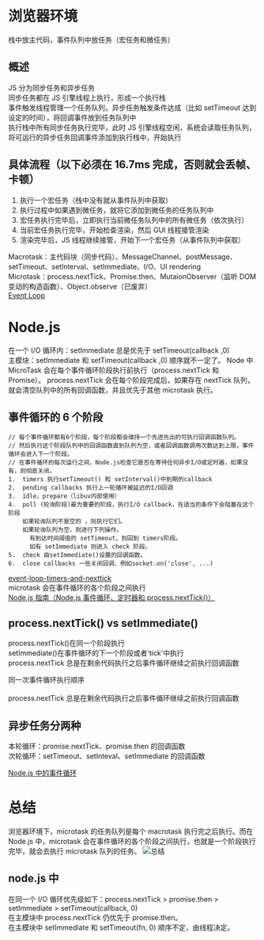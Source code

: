 # 浏览器环境

栈中放主代码，事件队列中放任务（宏任务和微任务）

## 概述

JS 分为同步任务和异步任务<br>
同步任务都在 JS 引擎线程上执行，形成一个执行栈<br>
事件触发线程管理一个任务队列，异步任务触发条件达成（比如 setTimeout 达到设定的时间），将回调事件放到任务队列中<br>
执行栈中所有同步任务执行完毕，此时 JS 引擎线程空闲，系统会读取任务队列，将可运行的异步任务回调事件添加到执行栈中，开始执行<br>

## 具体流程（以下必须在 16.7ms 完成，否则就会丢帧、卡顿）

1.  执行一个宏任务（栈中没有就从事件队列中获取）
2.  执行过程中如果遇到微任务，就将它添加到微任务的任务队列中
3.  宏任务执行完毕后，立即执行当前微任务队列中的所有微任务（依次执行）
4.  当前宏任务执行完毕，开始检查渲染，然后 GUI 线程接管渲染
5.  渲染完毕后，JS 线程继续接管，开始下一个宏任务（从事件队列中获取）

Macrotask：主代码块（同步代码）、MessageChannel、postMessage、setTimeout、setInterval、setImmediate、I/O、UI rendering<br>
Microtask：process.nextTick、Promise.then、MutaionObserver（监听 DOM 变动的构造函数）、Object.observe（已废弃）<br>
[Event Loop](https://juejin.im/post/5d5b4c2df265da03dd3d73e5#heading-10)

# Node.js

在一个 I/O 循环内：setImmediate 总是优先于 setTimeout(callback ,0)<br>
主模块：setImmediate 和 setTimeout(callback ,0) 顺序就不一定了。
Node 中 MicroTask 会在每个事件循环阶段执行前执行（process.nextTick 和 Promise）。
process.nextTick 会在每个阶段完成后，如果存在 nextTick 队列，就会清空队列中的所有回调函数，并且优先于其他 microtask 执行。

## 事件循环的 6 个阶段

```
// 每个事件循环都有6个阶段，每个阶段都会维持一个先进先出的可执行回调函数队列。
// 然后执行这个阶段队列中的回调函数直到队列为空，或者回调函数调用次数达到上限，事件循环会进入下一个阶段。
// 在事件循环的每次运行之间，Node.js检查它是否在等待任何异步I/O或定时器，如果没有，则彻底关闭。
1.  timers 执行setTimeout() 和 setInterval()中到期的callback
2.  pending callbacks 执行上一轮循环被延迟的I/O回调
3.  idle，prepare（libuv内部使用）
4.  poll (轮询阶段)最为重要的阶段，执行I/O callback，在适当的条件下会阻塞在这个阶段
    如果轮询队列不是空的 ，则执行它们。
    如果轮询队列为空，则进行下列操作。
      有到达时间阈值的 setTimeout，则回到 timers阶段。
      如有 setImmediate 则进入 check 阶段。
5.  check 由setImmediate()设置的回调函数。
6.  close callbacks 一些关闭回调，例如socket.on('close', ...)
```

[event-loop-timers-and-nexttick](https://nodejs.org/zh-cn/docs/guides/event-loop-timers-and-nexttick/)<br>
microtask 会在事件循环的各个阶段之间执行<br>
[Node.js 指南（Node.js 事件循环、定时器和 process.nextTick()）](https://segmentfault.com/a/1190000017017364)

## process.nextTick() vs setImmediate()

process.nextTick()在同一个阶段执行<br>
setImmediate()在事件循环的下一个阶段或者'tick'中执行<br>
process.nextTick 总是在剩余代码执行之后事件循环继续之前执行回调函数<br>

同一次事件循环执行顺序<br>
<br>
process.nextTick 总是在剩余代码执行之后事件循环继续之前执行回调函数<br>

## 异步任务分两种

本轮循环：promise.nextTick、promise.then 的回调函数<br>
次轮循环：setTimeout、setInteval、setImmediate 的回调函数<br>

[Node.js 中的事件循环](https://www.jianshu.com/p/8cab6821bab7)

# 总结

浏览器环境下，microtask 的任务队列是每个 macrotask 执行完之后执行。而在 Node.js 中，microtask 会在事件循环的各个阶段之间执行，也就是一个阶段执行完毕，就会去执行 microtask 队列的任务。
![总结](https://mmbiz.qpic.cn/mmbiz_png/udZl15qqib0NPJYm99fCKh9SUq52nkiaF0dJGpnkpzqNaXj4krqPUGvYkNprEJbBiaeh9kfibQZApez565l1gocXPA/640?wx_fmt=png&tp=webp&wxfrom=5&wx_lazy=1&wx_co=1)

## node.js 中

在同一个 I/O 循环优先级如下：process.nextTick > promise.then > setImmediate > setTimeout(callback, 0)<br>
在主模块中 process.nextTick 仍优先于 promise.then。<br>
在主模块中 setImmediate 和 setTimeout(fn, 0) 顺序不定，由线程决定。
